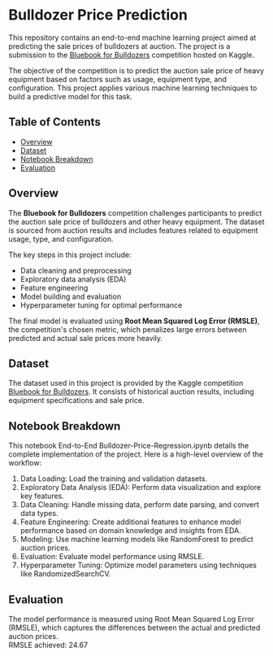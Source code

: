 # Bulldozer Price Prediction

This repository contains an end-to-end machine learning project aimed at predicting the sale prices of bulldozers at auction. The project is a submission to the [Bluebook for Bulldozers](https://www.kaggle.com/competitions/bluebook-for-bulldozers/overview) competition hosted on Kaggle.

The objective of the competition is to predict the auction sale price of heavy equipment based on factors such as usage, equipment type, and configuration. This project applies various machine learning techniques to build a predictive model for this task.

## Table of Contents
- [Overview](#overview)
- [Dataset](#dataset)
- [Notebook Breakdown](#notebook-breakdown)
- [Evaluation](#evaluation)

## Overview
The **Bluebook for Bulldozers** competition challenges participants to predict the auction sale price of bulldozers and other heavy equipment. The dataset is sourced from auction results and includes features related to equipment usage, type, and configuration.

The key steps in this project include:
- Data cleaning and preprocessing
- Exploratory data analysis (EDA)
- Feature engineering
- Model building and evaluation
- Hyperparameter tuning for optimal performance

The final model is evaluated using **Root Mean Squared Log Error (RMSLE)**, the competition's chosen metric, which penalizes large errors between predicted and actual sale prices more heavily.

## Dataset
The dataset used in this project is provided by the Kaggle competition [Bluebook for Bulldozers](https://www.kaggle.com/competitions/bluebook-for-bulldozers/data). It consists of historical auction results, including equipment specifications and sale price.

## Notebook Breakdown
This notebook End-to-End Bulldozer-Price-Regression.ipynb details the complete implementation of the project. Here is a high-level overview of the workflow:

1. Data Loading: Load the training and validation datasets.
2. Exploratory Data Analysis (EDA): Perform data visualization and explore key features.
3. Data Cleaning: Handle missing data, perform date parsing, and convert data types.
4. Feature Engineering: Create additional features to enhance model performance based on domain knowledge and insights from EDA.
5. Modeling: Use machine learning models like RandomForest to predict auction prices.
6. Evaluation: Evaluate model performance using RMSLE.
7. Hyperparameter Tuning: Optimize model parameters using techniques like RandomizedSearchCV.

## Evaluation
The model performance is measured using Root Mean Squared Log Error (RMSLE), which captures the differences between the actual and predicted auction prices. <br/>
RMSLE achieved: 24.67 

